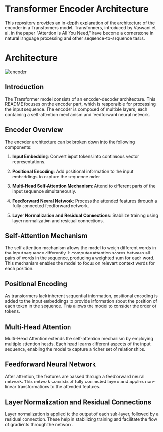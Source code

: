 # Transformer Encoder Architecture

This repository provides an in-depth explanation of the architecture of the encoder in a Transformers model. Transformers, introduced by Vaswani et al. in the paper "Attention is All You Need," have become a cornerstone in natural language processing and other sequence-to-sequence tasks.

# Architecture

![encoder](https://builtin.com/sites/www.builtin.com/files/styles/ckeditor_optimize/public/inline-images/Transformer-neural-network-14.png)

## Introduction

The Transformer model consists of an encoder-decoder architecture. This README focuses on the encoder part, which is responsible for processing the input sequence. The encoder is composed of multiple layers, each containing a self-attention mechanism and feedforward neural network.

## Encoder Overview

The encoder architecture can be broken down into the following components:

1. **Input Embedding**: Convert input tokens into continuous vector representations.

2. **Positional Encoding**: Add positional information to the input embeddings to capture the sequence order.

3. **Multi-Head Self-Attention Mechanism**: Attend to different parts of the input sequence simultaneously.

4. **Feedforward Neural Network**: Process the attended features through a fully connected feedforward network.

5. **Layer Normalization and Residual Connections**: Stabilize training using layer normalization and residual connections.

## Self-Attention Mechanism

The self-attention mechanism allows the model to weigh different words in the input sequence differently. It computes attention scores between all pairs of words in the sequence, producing a weighted sum for each word. This mechanism enables the model to focus on relevant context words for each position.

## Positional Encoding

As transformers lack inherent sequential information, positional encoding is added to the input embeddings to provide information about the position of each token in the sequence. This allows the model to consider the order of tokens.

## Multi-Head Attention

Multi-Head Attention extends the self-attention mechanism by employing multiple attention heads. Each head learns different aspects of the input sequence, enabling the model to capture a richer set of relationships.

## Feedforward Neural Network

After attention, the features are passed through a feedforward neural network. This network consists of fully connected layers and applies non-linear transformations to the attended features.

## Layer Normalization and Residual Connections

Layer normalization is applied to the output of each sub-layer, followed by a residual connection. These help in stabilizing training and facilitate the flow of gradients through the network.
